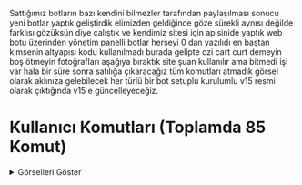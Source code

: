 Sattığımız botların bazı kendini bilmezler tarafından paylaşılması sonucu yeni botlar yaptık geliştirdik elimizden geldiğince göze sürekli aynısı değilde farklısı gözüksün diye çalıştık ve kendimiz sitesi için apisinide yaptık web botu üzerinden yönetim panelli botlar herşeyi 0 dan yazılıdı en baştan kimsenin altyapısı kodu kullanılmadı burada gelipte ozi cart curt demeyin boş ötmeyin fotoğrafları aşağıya bıraktık site şuan kullanılır ama bitmedi işi var hala bir süre sonra satılığa çıkaracağız tüm komutları atmadık görsel olarak aklınıza gelebilecek her türlü bir bot setuplu kurulumlu v15 resmi olarak çıktığında v15 e güncelleyeceğiz.

# Kullanıcı Komutları (Toplamda 85 Komut)
<details>
  <summary>Görselleri Göster</summary>

![image](https://github.com/darkcim/V14-PM2-Yeni-Sistemler/assets/125148735/55ce595b-b6d5-487d-a3d6-bacb30d2d061)
![image](https://github.com/darkcim/V14-PM2-Yeni-Sistemler/assets/125148735/525a326a-987e-4ec9-8a9f-bd3d465a0e3a)
![image](https://github.com/darkcim/V14-PM2-Yeni-Sistemler/assets/125148735/4c222230-e71e-4ed1-a26d-1b63869838c1)
![image](https://github.com/darkcim/V14-PM2-Yeni-Sistemler/assets/125148735/e28b3f3b-42f8-4ed3-b96a-c27e7fcdc326)
![image](https://github.com/darkcim/V14-PM2-Yeni-Sistemler/assets/125148735/16108a18-da87-4792-84c2-f3585be8496f)
![image](https://github.com/darkcim/V14-PM2-Yeni-Sistemler/assets/125148735/b781dc61-1c6a-49ad-8f0b-e7433369addf)
<details>

# Eğlence Komutları
<details>
  <summary>Görselleri Göster</summary>

![image](https://github.com/darkcim/V14-PM2-Yeni-Sistemler/assets/125148735/edd348cc-cc84-4e03-8c76-a61d50491654)
![image](https://github.com/darkcim/V14-PM2-Yeni-Sistemler/assets/125148735/7c61e892-2482-478c-be74-4aaf3cb72383)
<details>

# Cezalandırma Komutları (Klasik Komutları Koymadık)
<details>
  <summary>Görselleri Göster</summary>

![image](https://github.com/darkcim/V14-PM2-Yeni-Sistemler/assets/125148735/7b77d64e-90e6-44f4-9164-e9214897a485)
![image](https://github.com/darkcim/V14-PM2-Yeni-Sistemler/assets/125148735/27f49628-2590-4679-8057-d0a9e0cc61ea)
![image](https://github.com/darkcim/V14-PM2-Yeni-Sistemler/assets/125148735/a9cc2512-a5f4-4a5b-98b3-885127f34d61)
![image](https://github.com/darkcim/V14-PM2-Yeni-Sistemler/assets/125148735/cadd7083-ad92-41d3-a67f-837c006e4097)
<details>

# Register Komutları
<details>
  <summary>Görselleri Göster</summary>

![image](https://github.com/darkcim/V14-PM2-Yeni-Sistemler/assets/125148735/c0ecf709-0dc8-4af3-9181-c0e9c9b1ae62)
![image](https://github.com/darkcim/V14-PM2-Yeni-Sistemler/assets/125148735/022afee9-b534-426c-8163-41cc92407da3)
![image](https://github.com/darkcim/V14-PM2-Yeni-Sistemler/assets/125148735/2dfbb2bd-6219-446d-85f0-a28973e070e4)
<details>
  
# Yetkili & Üst Yetkili Komutları
<details>
<summary>Görselleri Göster</summary>

![image](https://github.com/darkcim/V14-PM2-Yeni-Sistemler/assets/125148735/213c0be8-08ed-45cc-9463-4feae84364f0)
![image](https://github.com/darkcim/V14-PM2-Yeni-Sistemler/assets/125148735/ee1919ff-26ae-42ed-bd32-f334e1941a59)
![image](https://github.com/darkcim/V14-PM2-Yeni-Sistemler/assets/125148735/42eb20ab-b8d6-4a56-abfd-4f55f5384504)
![image](https://github.com/darkcim/V14-PM2-Yeni-Sistemler/assets/125148735/74921b8d-a04c-4e19-82f9-82edf05f8171)
![image](https://github.com/darkcim/V14-PM2-Yeni-Sistemler/assets/125148735/87a0329c-d6d9-4d78-b7fe-95fe2c24775a)
![image](https://github.com/darkcim/V14-PM2-Yeni-Sistemler/assets/125148735/651ef9e9-1b18-4961-872c-6c697e55f2c5)
![image](https://github.com/darkcim/V14-PM2-Yeni-Sistemler/assets/125148735/e26b332e-3d7e-477b-a2c9-11d01599289d)
![image](https://github.com/darkcim/V14-PM2-Yeni-Sistemler/assets/125148735/913803c1-ad01-410b-be04-51c3228ae44b)
![image](https://github.com/darkcim/V14-PM2-Yeni-Sistemler/assets/125148735/b026d0d3-250a-4e49-9008-ade766aa4ffd)
![image](https://github.com/darkcim/V14-PM2-Yeni-Sistemler/assets/125148735/4ac32033-a973-4dfd-8d18-51ed3e1ac409)
![image](https://github.com/darkcim/V14-PM2-Yeni-Sistemler/assets/125148735/514c93e2-2ced-4e39-b663-9a240af88f90)
<details>

# Stat Komutları
<details>
<summary>Görselleri Göster</summary>

![image](https://github.com/darkcim/V14-PM2-Yeni-Sistemler/assets/125148735/c1e50f30-fe08-4e2e-be7d-408bfe39806f)
![image](https://github.com/darkcim/V14-PM2-Yeni-Sistemler/assets/125148735/1a2d29fb-7302-4b10-a730-4397cfcd184d)
![image](https://github.com/darkcim/V14-PM2-Yeni-Sistemler/assets/125148735/92cde0fb-8bc3-4a39-9a87-93a7698d4d6e)
<details>

# Owner Komutları
<details>
<summary>Görselleri Göster</summary>

![image](https://github.com/darkcim/V14-PM2-Yeni-Sistemler/assets/125148735/a6fba48e-4ca5-4935-8a6e-f8bab6e46d73)
![image](https://github.com/darkcim/V14-PM2-Yeni-Sistemler/assets/125148735/4d337678-4c7f-498d-8641-27a8bc034f24)
![image](https://github.com/darkcim/V14-PM2-Yeni-Sistemler/assets/125148735/daf678c8-6a5b-47a4-9507-4f28ddfe6471)
![image](https://github.com/darkcim/V14-PM2-Yeni-Sistemler/assets/125148735/20395490-7706-4718-ab1f-dd89bd050d41)
![image](https://github.com/darkcim/V14-PM2-Yeni-Sistemler/assets/125148735/4bd1d6ae-c908-41a1-83c7-c7d15295c372)
![image](https://github.com/darkcim/V14-PM2-Yeni-Sistemler/assets/125148735/39c5f16b-275f-4f27-b11d-eb60455ec248)
![image](https://github.com/darkcim/V14-PM2-Yeni-Sistemler/assets/125148735/aacd69a3-4dde-4788-bb0d-c7cb37c3df72)
![image](https://github.com/darkcim/V14-PM2-Yeni-Sistemler/assets/125148735/aab41583-1cad-44f4-b582-0358a0aef22e)
![image](https://github.com/darkcim/V14-PM2-Yeni-Sistemler/assets/125148735/8a8a4146-9a70-419c-9309-2b6d69b36605)
![image](https://github.com/darkcim/V14-PM2-Yeni-Sistemler/assets/125148735/08b27a23-82be-4213-ba54-6c2804b919d1)
<details>

# Guard Komutları
<details>
<summary>Görselleri Göster</summary>

![image](https://github.com/darkcim/V14-PM2-Yeni-Sistemler/assets/125148735/e3d980d8-ca17-412d-8565-d2ca29081154)
![image](https://github.com/darkcim/V14-PM2-Yeni-Sistemler/assets/125148735/6a59548d-e8ed-4cc6-98fb-43de119eacf9)
![image](https://github.com/darkcim/V14-PM2-Yeni-Sistemler/assets/125148735/af59d89e-a800-49b4-90a3-bbccd3547ab0)
![image](https://github.com/darkcim/V14-PM2-Yeni-Sistemler/assets/125148735/be693295-7dab-49ce-8371-11c95016bad0)
![image](https://github.com/darkcim/V14-PM2-Yeni-Sistemler/assets/125148735/8c64d3f5-dc0e-493a-a707-3855e6762588)
![image](https://github.com/darkcim/V14-PM2-Yeni-Sistemler/assets/125148735/dca2478a-7b44-4821-acc3-0fee50548529)
<details>
  
# Siteden Görüntüler
<details>
<summary>Görselleri Göster</summary>

Site hazır bi alt yapınındır editlenip sıfırdan apisi ve botu yapıldı biz tarafından geliştirmeye çalışıyoruz kimseyle yarıştığımız yok.
  
![image](https://github.com/darkcim/V14-PM2-Yeni-Sistemler/assets/125148735/f827a648-618d-4368-a3e6-a6fcbf4c7753)
![image](https://github.com/darkcim/V14-PM2-Yeni-Sistemler/assets/125148735/908447ca-3432-4062-998b-84406a8f6077)
![image](https://github.com/darkcim/V14-PM2-Yeni-Sistemler/assets/125148735/f350b867-d3b6-410d-9a0f-2521c205c8c1)
![image](https://github.com/darkcim/V14-PM2-Yeni-Sistemler/assets/125148735/659b49e1-87f9-4ddc-8700-ff76352b08ac)
<details>

[![Discord Profilim](https://lanyard.cnrad.dev/api/901094423033708576)](https://discord.com/users/901094423033708576) [![Discord Profilim](https://lanyard.cnrad.dev/api/1256494171196227594)](https://discord.com/users/1256494171196227594)
